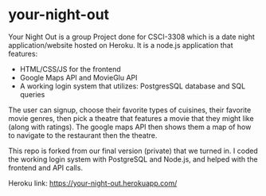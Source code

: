 # your-night-out

Your Night Out is a group Project done for CSCI-3308 which is a date night application/website hosted on Heroku. It is a node.js application that features:
- HTML/CSS/JS for the frontend
- Google Maps API and MovieGlu API 
- A working login system that utilizes: PostgresSQL database and SQL queries 

The user can signup, choose their favorite types of cuisines, their favorite movie genres, then pick a theatre that features a movie that they might like (along with ratings). The google maps API then shows them a map of how to navigate to the restaurant then the theatre. 

This repo is forked from our final version (private) that we turned in. I coded the working login system with PostgreSQL and Node.js, and helped with the frontend and API calls. 

Heroku link: https://your-night-out.herokuapp.com/
